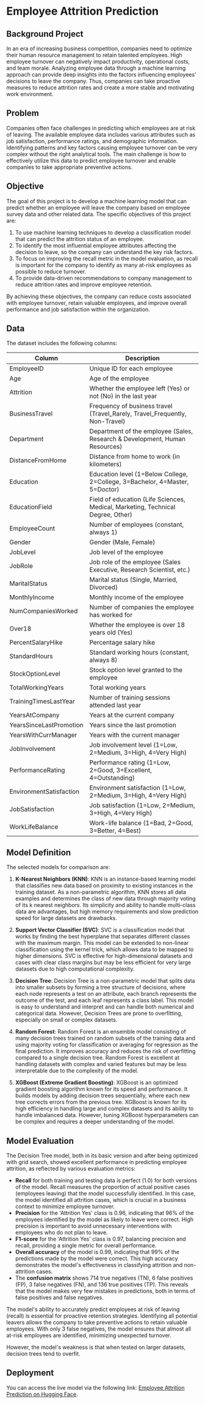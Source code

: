 # Employee Attrition Prediction

## Background Project

In an era of increasing business competition, companies need to optimize their human resource management to retain talented employees. High employee turnover can negatively impact productivity, operational costs, and team morale. Analyzing employee data through a machine learning approach can provide deep insights into the factors influencing employees' decisions to leave the company. Thus, companies can take proactive measures to reduce attrition rates and create a more stable and motivating work environment.

## Problem

Companies often face challenges in predicting which employees are at risk of leaving. The available employee data includes various attributes such as job satisfaction, performance ratings, and demographic information. Identifying patterns and key factors causing employee turnover can be very complex without the right analytical tools. The main challenge is how to effectively utilize this data to predict employee turnover and enable companies to take appropriate preventive actions.

## Objective

The goal of this project is to develop a machine learning model that can predict whether an employee will leave the company based on employee survey data and other related data. The specific objectives of this project are:

1. To use machine learning techniques to develop a classification model that can predict the attrition status of an employee.
2. To identify the most influential employee attributes affecting the decision to leave, so the company can understand the key risk factors.
3. To focus on improving the recall metric in the model evaluation, as recall is important for the company to identify as many at-risk employees as possible to reduce turnover.
4. To provide data-driven recommendations to company management to reduce attrition rates and improve employee retention.

By achieving these objectives, the company can reduce costs associated with employee turnover, retain valuable employees, and improve overall performance and job satisfaction within the organization.

## Data

The dataset includes the following columns:

| Column                    | Description                                                   |
|---------------------------|---------------------------------------------------------------|
| EmployeeID                | Unique ID for each employee                                   |
| Age                       | Age of the employee                                           |
| Attrition                 | Whether the employee left (Yes) or not (No) in the last year  |
| BusinessTravel            | Frequency of business travel (Travel_Rarely, Travel_Frequently, Non-Travel) |
| Department                | Department of the employee (Sales, Research & Development, Human Resources) |
| DistanceFromHome          | Distance from home to work (in kilometers)                    |
| Education                 | Education level (1=Below College, 2=College, 3=Bachelor, 4=Master, 5=Doctor) |
| EducationField            | Field of education (Life Sciences, Medical, Marketing, Technical Degree, Other) |
| EmployeeCount             | Number of employees (constant, always 1)                      |
| Gender                    | Gender (Male, Female)                                         |
| JobLevel                  | Job level of the employee                                     |
| JobRole                   | Job role of the employee (Sales Executive, Research Scientist, etc.) |
| MaritalStatus             | Marital status (Single, Married, Divorced)                    |
| MonthlyIncome             | Monthly income of the employee                               |
| NumCompaniesWorked        | Number of companies the employee has worked for              |
| Over18                    | Whether the employee is over 18 years old (Yes)              |
| PercentSalaryHike         | Percentage salary hike                                       |
| StandardHours             | Standard working hours (constant, always 8)                  |
| StockOptionLevel          | Stock option level granted to the employee                   |
| TotalWorkingYears         | Total working years                                           |
| TrainingTimesLastYear     | Number of training sessions attended last year               |
| YearsAtCompany            | Years at the current company                                 |
| YearsSinceLastPromotion   | Years since the last promotion                               |
| YearsWithCurrManager      | Years with the current manager                               |
| JobInvolvement            | Job involvement level (1=Low, 2=Medium, 3=High, 4=Very High) |
| PerformanceRating         | Performance rating (1=Low, 2=Good, 3=Excellent, 4=Outstanding) |
| EnvironmentSatisfaction   | Environment satisfaction (1=Low, 2=Medium, 3=High, 4=Very High) |
| JobSatisfaction           | Job satisfaction (1=Low, 2=Medium, 3=High, 4=Very High)      |
| WorkLifeBalance           | Work-life balance (1=Bad, 2=Good, 3=Better, 4=Best)          |

## Model Definition

The selected models for comparison are:

1. **K-Nearest Neighbors (KNN)**: KNN is an instance-based learning model that classifies new data based on proximity to existing instances in the training dataset. As a non-parametric algorithm, KNN stores all data examples and determines the class of new data through majority voting of its k nearest neighbors. Its simplicity and ability to handle multi-class data are advantages, but high memory requirements and slow prediction speed for large datasets are drawbacks.

2. **Support Vector Classifier (SVC)**: SVC is a classification model that works by finding the best hyperplane that separates different classes with the maximum margin. This model can be extended to non-linear classification using the kernel trick, which allows data to be mapped to higher dimensions. SVC is effective for high-dimensional datasets and cases with clear class margins but may be less efficient for very large datasets due to high computational complexity.

3. **Decision Tree**: Decision Tree is a non-parametric model that splits data into smaller subsets by forming a tree structure of decisions, where each node represents a test on an attribute, each branch represents the outcome of the test, and each leaf represents a class label. This model is easy to understand and interpret and can handle both numerical and categorical data. However, Decision Trees are prone to overfitting, especially on small or complex datasets.

4. **Random Forest**: Random Forest is an ensemble model consisting of many decision trees trained on random subsets of the training data and using majority voting for classification or averaging for regression as the final prediction. It improves accuracy and reduces the risk of overfitting compared to a single decision tree. Random Forest is excellent at handling datasets with complex and varied features but may be less interpretable due to the complexity of the model.

5. **XGBoost (Extreme Gradient Boosting)**: XGBoost is an optimized gradient boosting algorithm known for its speed and performance. It builds models by adding decision trees sequentially, where each new tree corrects errors from the previous tree. XGBoost is known for its high efficiency in handling large and complex datasets and its ability to handle imbalanced data. However, tuning XGBoost hyperparameters can be complex and requires a deeper understanding of the model.

## Model Evaluation

The Decision Tree model, both in its basic version and after being optimized with grid search, showed excellent performance in predicting employee attrition, as reflected by various evaluation metrics:

- **Recall** for both training and testing data is perfect (1.0) for both versions of the model. Recall measures the proportion of actual positive cases (employees leaving) that the model successfully identified. In this case, the model identified all attrition cases, which is crucial in a business context to minimize employee turnover.
- **Precision** for the 'Attrition Yes' class is 0.96, indicating that 96% of the employees identified by the model as likely to leave were correct. High precision is important to avoid unnecessary interventions with employees who do not plan to leave.
- **F1-score** for the 'Attrition Yes' class is 0.97, balancing precision and recall, providing a single metric for overall performance.
- **Overall accuracy** of the model is 0.99, indicating that 99% of the predictions made by the model were correct. This high accuracy demonstrates the model's effectiveness in classifying attrition and non-attrition cases.
- The **confusion matrix** shows 714 true negatives (TN), 6 false positives (FP), 3 false negatives (FN), and 136 true positives (TP). This reveals that the model makes very few mistakes in predictions, both in terms of false positives and false negatives.

The model's ability to accurately predict employees at risk of leaving (recall) is essential for proactive retention strategies. Identifying all potential leavers allows the company to take preventive actions to retain valuable employees. With only 3 false negatives, the model ensures that almost all at-risk employees are identified, minimizing unexpected turnover.

However, the model's weakness is that when tested on larger datasets, decision trees tend to overfit.

## Deployment

You can access the live model via the following link: [Employee Attrition Prediction on Hugging Face](https://huggingface.co/spaces/Gieorgie/Employee_Attrition_Prediction).

